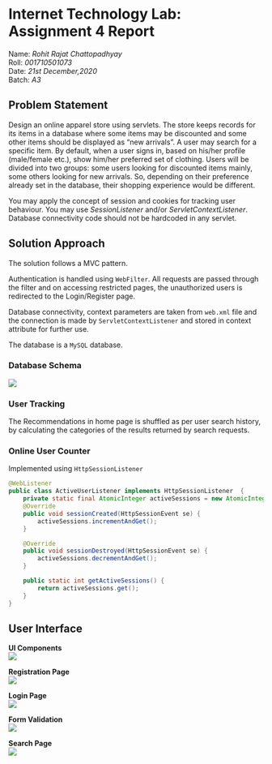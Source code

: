 # Internet Technology Lab: Assignment 4 Report
Name: *Rohit Rajat Chattopadhyay*  
Roll: *001710501073*  
Date: *21st December,2020*  
Batch: *A3*  

## Problem Statement
Design an online apparel store using servlets. The store keeps records for its items in a database where some items may be discounted and some other items should be displayed as “new arrivals”. A user may search for a specific item. By default, when a user signs in, based on his/her profile (male/female etc.), show him/her preferred set of clothing. Users will be divided into two groups: some users looking for discounted items mainly, some others looking for new arrivals. So, depending on their preference already set in the database, their shopping experience would be different. 

You may apply the concept of session and cookies for tracking user behaviour. You may use *SessionListener* and/or *ServletContextListener*. Database connectivity code should not be hardcoded in any servlet.

## Solution Approach

The solution follows a MVC pattern.

Authentication is handled using `WebFilter`. All requests are passed through the filter and on accessing restricted pages, the unauthorized users is redirected to the Login/Register page.

Database connectivity, context parameters are taken from `web.xml` file and the connection is made by `ServletContextListener`  and stored in context attribute for further use.

The database is a `MySQL` database.

### Database Schema
![](https://i.imgur.com/bgp2fbk.png)

### User Tracking
The Recommendations in home page is shuffled as per user search history, by calculating the categories of the results returned by search requests.

### Online User Counter
Implemented using `HttpSessionListener`  
```java
@WebListener
public class ActiveUserListener implements HttpSessionListener  {
    private static final AtomicInteger activeSessions = new AtomicInteger(0);
    @Override
    public void sessionCreated(HttpSessionEvent se) {
        activeSessions.incrementAndGet();
    }

    @Override
    public void sessionDestroyed(HttpSessionEvent se) {
        activeSessions.decrementAndGet();
    }

    public static int getActiveSessions() {
        return activeSessions.get();
    }   
}
```

## User Interface

**UI Components**  
![](https://i.imgur.com/RDHR3Xb.png)

**Registration Page**  
![](https://i.imgur.com/csqzdpv.png)

**Login Page**  
![](https://i.imgur.com/qCkTwFt.png)

**Form Validation**  
![](https://i.imgur.com/3brvyXL.png)

**Search Page**  
![](https://i.imgur.com/Oixy46G.png)
